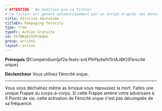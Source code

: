```yaml
---
# ATTENTION : Ne modifiez pas ce fichier
# Ce fichier est généré automatiquement par un script d'après les données du module Foundry VTT officiel et de sa traduction
title: Férocité déchaînée
titleEn: Rampaging Ferocity
type: free
typeFr: Action Gratuite
id: FkfWKq9jhhPzKAbb
group: actions
layout: action
---
```

<p><strong>Prérequis</strong> @Compendium[pf2e.feats-srd.PlhPpdwIV0rIAJ8K]{Férocité orque}</p><p><strong>Déclencheur</strong> Vous utilisez <a class="entity-link" draggable="true" data-pack="pf2e.feats-srd" data-id="PlhPpdwIV0rIAJ8K">Férocité orque</a>.</p><hr><p>Vous vous déchaînez même as lorsque vous repoussez la mort. Faites une unique <a class="entity-link" draggable="true" data-pack="pf2e.actionspf2e" data-id="VjxZFuUXrCU94MWR">Frappe</a> au corps-à-corps. Si cette Frappe amène votre adversaire à 0 Points de vie, cette activation de Férocité orque n'est pas décomptée de sa fréquence.</p>
